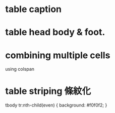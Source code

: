 # table caption
# table head body & foot.
# combining multiple cells

using colspan

# table striping 條紋化
tbody tr:nth-child(even) {
    background: #f0f0f2;
}